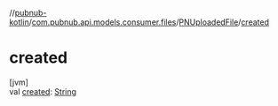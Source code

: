 //[pubnub-kotlin](../../../index.md)/[com.pubnub.api.models.consumer.files](../index.md)/[PNUploadedFile](index.md)/[created](created.md)

# created

[jvm]\
val [created](created.md): [String](https://kotlinlang.org/api/latest/jvm/stdlib/kotlin/-string/index.html)
